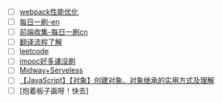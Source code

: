 - [ ] [webpack性能优化](https://github.com/yued-fe/y-translation/blob/master/en/Web-Performance-Optimization-with-webpack/Introduction.md)
- [ ] [每日一刷-en](https://github.com/yued-fe/y-translation/blob/master/doc/websiteMap.md)
- [ ] [前端收集-每日一刷cn](https://github.com/foru17/front-end-collect)
- [ ] [翻译流程了解](https://github.com/yued-fe/y-translation/blob/master/doc/%E7%BF%BB%E8%AF%91%E6%B5%81%E7%A8%8B.md)
- [ ] [leetcode](leetcode-cn.com)
- [ ] [imooc好多课没刷](imooc.com)
- [ ] [Midway+Serveless](https://midwayjs.org/docs/intro)
- [ ] [【JavaScript】【对象】创建对象、对象继承的实用方式及理解](https://segmentfault.com/a/1190000004559437)
- [ ] [抱着板子画呀！快去]
